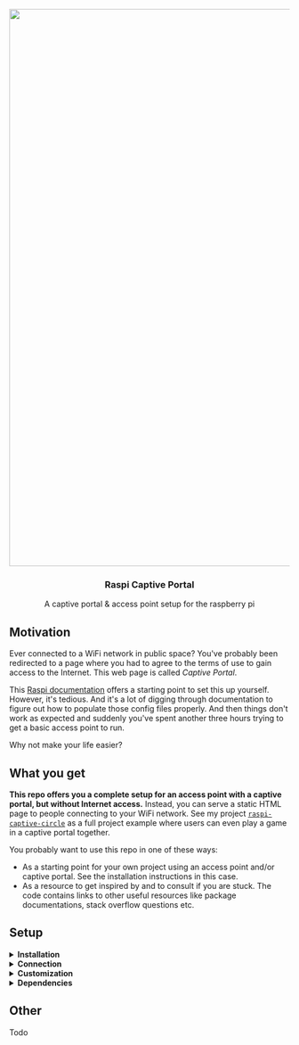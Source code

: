 <p align="center">
  <img src="https://user-images.githubusercontent.com/37160523/164785388-abe36954-6b33-4b1d-a001-46072f68cb99.svg" width="1000px" />
  
  <h3 align="center">Raspi Captive Portal</h3>
  <p align="center">A captive portal & access point setup for the raspberry pi</p>
</p>


## Motivation

Ever connected to a WiFi network in public space? You've probably been redirected to a page where you had to agree to the terms of use to gain access to the Internet. This web page is called *Captive Portal*.

This [Raspi documentation](https://www.raspberrypi.com/documentation/computers/configuration.html#setting-up-a-routed-wireless-access-point) offers a starting point to set this up yourself. However, it's tedious. And it's a lot of digging through documentation to figure out how to populate those config files properly. And then things don't work as expected and suddenly you've spent another three hours trying to get a basic access point to run.

Why not make your life easier?

## What you get

**This repo offers you a complete setup for an access point with a captive portal, but without Internet access.** Instead, you can serve a static HTML page to people connecting to your WiFi network. See my project [`raspi-captive-circle`](https://github.com/Splines/raspi-captive-circle) as a full project example where users can even play a game in a captive portal together.

You probably want to use this repo in one of these ways:

- As a starting point for your own project using an access point and/or captive portal. See the installation instructions in this case.
- As a resource to get inspired by and to consult if you are stuck. The code contains links to other useful resources like package documentations, stack overflow questions etc.

## Setup

<details>
  <summary><strong>Installation</strong></summary>

  If you connect to the Raspberry Pi from remote, make sure to do so via Ethernet an NOT via WiFi as the setup script will create its own WiFi network and thus you won't be connected anymore (and maybe even lock yourself out of your Raspi). Python is installed by default on a Raspberry Pi, so clone this repository and execute the script via:

  <sub>Note that the script needs to run as sudo user. Make sure that you agree with the commands executed beforehand by looking into the `.sh` scripts in the folder `access-point`. Setup script tested with a fresh install of Raspbian GNU/Linux 11 (bullseye) on the Raspberry Pi 4.</sub>

  ```
  git clone https://github.com/Splines/raspi-captive-portal.git
  cd ./raspi-captive-portal/
  sudo python setup.py
  ```

</details>

<details>
  <summary><strong>Connection</strong></summary>

  After the installation, you should be able to connect to the new WiFi network called `Splines Raspi AP` using the password `splines-raspi`. You should be redirected to a static welcome page. If you open a "normal" browser, type in any http URL (https not working!) and you should also get redirected to the static page. The URL is supposed to read `splines.portal`.

</details>


<details>
  <summary><strong>Customization</strong></summary>

  To customize the WiFi SSID, password and the like, simply change the respective key-value pairs in the config files inside the folder `access-point/`. Adjust server settings in the file `server/src/server.ts`.

  Some default values:

  - static ip for the raspi: `192.168.4.1/24`
  - using `wlan0` as interface
  - WiFi: SSID: `Splines Raspi AP`, password: `splines-raspi`, country code: `DE` (change if you are not living in Germany)
  - Server: port: `3000` (all request on port 80 (http) get redirected to this port), host name: `splines.portal`

</details>


<details>
  <summary><strong>Dependencies</strong></summary>

  These are the principal dependencies used in this project:

  Captive Portal
  - `hostapd`: Access Point (AP)
  - `dnsmasq`: Provide DHCP server (automatically assign IP addresses to clients) and DNS server (name resolution)
  - `netfilter-persistent` & `iptables-persistent`: save firewall rules and restore them when the Raspberry Pi boots

  Node.js Server
  - `express` 

</details>

## Other

Todo
